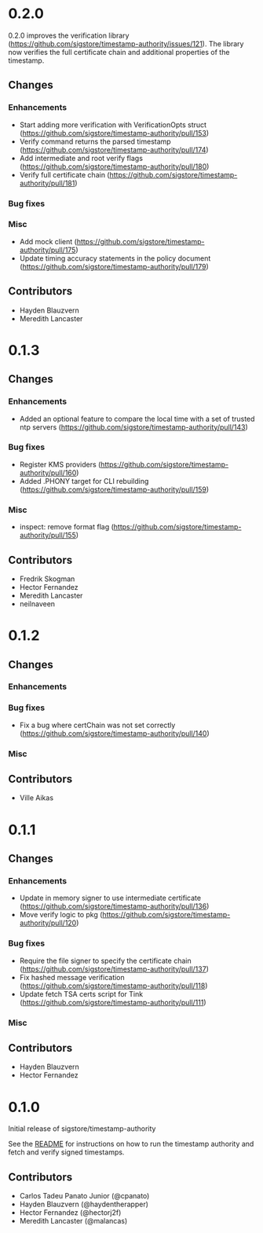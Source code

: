 # 0.2.0

0.2.0 improves the verification library (https://github.com/sigstore/timestamp-authority/issues/121).
The library now verifies the full certificate chain and additional properties of the timestamp.

## Changes

### Enhancements

* Start adding more verification with VerificationOpts struct (https://github.com/sigstore/timestamp-authority/pull/153)
* Verify command returns the parsed timestamp (https://github.com/sigstore/timestamp-authority/pull/174)
* Add intermediate and root verify flags (https://github.com/sigstore/timestamp-authority/pull/180)
* Verify full certificate chain (https://github.com/sigstore/timestamp-authority/pull/181)

### Bug fixes

### Misc

* Add mock client (https://github.com/sigstore/timestamp-authority/pull/175)
* Update timing accuracy statements in the policy document (https://github.com/sigstore/timestamp-authority/pull/179)

## Contributors

* Hayden Blauzvern
* Meredith Lancaster

# 0.1.3

## Changes

### Enhancements

* Added an optional feature to compare the local time with a set of trusted ntp servers (https://github.com/sigstore/timestamp-authority/pull/143)

### Bug fixes

* Register KMS providers
  (https://github.com/sigstore/timestamp-authority/pull/160)
* Added .PHONY target for CLI rebuilding (https://github.com/sigstore/timestamp-authority/pull/159)

### Misc

* inspect: remove format flag (https://github.com/sigstore/timestamp-authority/pull/155)

## Contributors

* Fredrik Skogman
* Hector Fernandez
* Meredith Lancaster
* neilnaveen

# 0.1.2

## Changes

### Enhancements

### Bug fixes

* Fix a bug where certChain was not set correctly (https://github.com/sigstore/timestamp-authority/pull/140)

### Misc

## Contributors

* Ville Aikas

# 0.1.1

## Changes

### Enhancements

* Update in memory signer to use intermediate certificate (https://github.com/sigstore/timestamp-authority/pull/136)
* Move verify logic to pkg (https://github.com/sigstore/timestamp-authority/pull/120)

### Bug fixes

* Require the file signer to specify the certificate chain (https://github.com/sigstore/timestamp-authority/pull/137)
* Fix hashed message verification (https://github.com/sigstore/timestamp-authority/pull/118)
* Update fetch TSA certs script for Tink (https://github.com/sigstore/timestamp-authority/pull/111)

### Misc

## Contributors

* Hayden Blauzvern
* Hector Fernandez

# 0.1.0

Initial release of sigstore/timestamp-authority

See the [README](README.md) for instructions on how to run the timestamp authority
and fetch and verify signed timestamps.

## Contributors

* Carlos Tadeu Panato Junior (@cpanato)
* Hayden Blauzvern (@haydentherapper)
* Hector Fernandez (@hectorj2f)
* Meredith Lancaster (@malancas)
